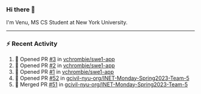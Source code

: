 ### Hi there 👋

I'm Venu, MS CS Student at New York University.

---

### :zap: Recent Activity

<!--RECENT_ACTIVITY:start-->
1. 💪 Opened PR [#3](https://github.com/vchrombie/swe1-app/pull/3) in [vchrombie/swe1-app](https://github.com/vchrombie/swe1-app)
2. 💪 Opened PR [#2](https://github.com/vchrombie/swe1-app/pull/2) in [vchrombie/swe1-app](https://github.com/vchrombie/swe1-app)
3. 💪 Opened PR [#1](https://github.com/vchrombie/swe1-app/pull/1) in [vchrombie/swe1-app](https://github.com/vchrombie/swe1-app)
4. 💪 Opened PR [#52](https://github.com/gcivil-nyu-org/INET-Monday-Spring2023-Team-5/pull/52) in [gcivil-nyu-org/INET-Monday-Spring2023-Team-5](https://github.com/gcivil-nyu-org/INET-Monday-Spring2023-Team-5)
5. 🎉 Merged PR [#51](https://github.com/gcivil-nyu-org/INET-Monday-Spring2023-Team-5/pull/51) in [gcivil-nyu-org/INET-Monday-Spring2023-Team-5](https://github.com/gcivil-nyu-org/INET-Monday-Spring2023-Team-5)
<!--RECENT_ACTIVITY:end-->

<!--
**vchrombie/vchrombie** is a ✨ _special_ ✨ repository because its `README.md` (this file) appears on your GitHub profile.

Here are some ideas to get you started:

- 🔭 I’m currently working on ...
- 🌱 I’m currently learning ...
- 👯 I’m looking to collaborate on ...
- 🤔 I’m looking for help with ...
- 💬 Ask me about ...
- 📫 How to reach me: ...
- 😄 Pronouns: ...
- ⚡ Fun fact: ...
-->
